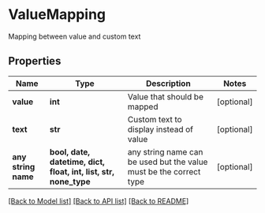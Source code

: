 # ValueMapping

Mapping between value and custom text

## Properties
Name | Type | Description | Notes
------------ | ------------- | ------------- | -------------
**value** | **int** | Value that should be mapped | [optional] 
**text** | **str** | Custom text to display instead of value | [optional] 
**any string name** | **bool, date, datetime, dict, float, int, list, str, none_type** | any string name can be used but the value must be the correct type | [optional]

[[Back to Model list]](../README.md#documentation-for-models) [[Back to API list]](../README.md#documentation-for-api-endpoints) [[Back to README]](../README.md)


